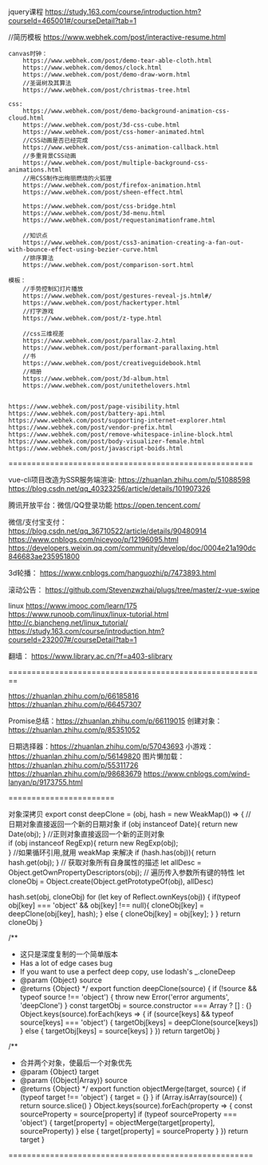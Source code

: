 jquery课程
	https://study.163.com/course/introduction.htm?courseId=465001#/courseDetail?tab=1


//简历模板
		https://www.webhek.com/post/interactive-resume.html
	
	canvas时钟：
		https://www.webhek.com/post/demo-tear-able-cloth.html
		https://www.webhek.com/demos/clock.html
		https://www.webhek.com/post/demo-draw-worm.html
		//圣诞树及其算法
		https://www.webhek.com/post/christmas-tree.html
	
	css:
		https://www.webhek.com/post/demo-background-animation-css-cloud.html
		https://www.webhek.com/post/3d-css-cube.html
		https://www.webhek.com/post/css-homer-animated.html
		//CSS动画是否已经完成
		https://www.webhek.com/post/css-animation-callback.html
		//多重背景CSS动画
		https://www.webhek.com/post/multiple-background-css-animations.html
		//用CSS制作出绚丽燃烧的火狐狸
		https://www.webhek.com/post/firefox-animation.html
		https://www.webhek.com/post/sheen-effect.html
		
		https://www.webhek.com/post/css-bridge.html
		https://www.webhek.com/post/3d-menu.html
		https://www.webhek.com/post/requestanimationframe.html
		
		//知识点
		https://www.webhek.com/post/css3-animation-creating-a-fan-out-with-bounce-effect-using-bezier-curve.html
		//排序算法
		https://www.webhek.com/post/comparison-sort.html
	
	模板：
		//手势控制幻灯片播放
		https://www.webhek.com/post/gestures-reveal-js.html#/
		https://www.webhek.com/post/hackertyper.html
		//打字游戏
		https://www.webhek.com/post/z-type.html
		
		//css三维视差
		https://www.webhek.com/post/parallax-2.html
		https://www.webhek.com/post/performant-parallaxing.html
		//书
		https://www.webhek.com/post/creativeguidebook.html
		//相册
		https://www.webhek.com/post/3d-album.html
		https://www.webhek.com/post/unitethelovers.html
	
	
	https://www.webhek.com/post/page-visibility.html
	https://www.webhek.com/post/battery-api.html
	https://www.webhek.com/post/supporting-internet-explorer.html
	https://www.webhek.com/post/vendor-prefix.html
	https://www.webhek.com/post/remove-whitespace-inline-block.html
	https://www.webhek.com/post/body-visualizer-female.html
	https://www.webhek.com/post/javascript-boids.html

=====================================================




vue-cli项目改造为SSR服务端渲染: 
	https://zhuanlan.zhihu.com/p/51088598
	https://blog.csdn.net/qq_40323256/article/details/101907326
	


	
腾讯开放平台：微信/QQ登录功能
	https://open.tencent.com/

微信/支付宝支付：
	https://blog.csdn.net/qq_36710522/article/details/90480914
	https://www.cnblogs.com/niceyoo/p/12196095.html
	https://developers.weixin.qq.com/community/develop/doc/0004e21a190dc846683ae235951800
	
3d轮播：
	https://www.cnblogs.com/hanguozhi/p/7473893.html

滚动公告：
	https://github.com/Stevenzwzhai/plugs/tree/master/z-vue-swipe

linux
	https://www.imooc.com/learn/175
	https://www.runoob.com/linux/linux-tutorial.html
	http://c.biancheng.net/linux_tutorial/
	https://study.163.com/course/introduction.htm?courseId=232007#/courseDetail?tab=1
	
翻墙：
	https://www.library.ac.cn/?f=a403-slibrary

========================================================

https://zhuanlan.zhihu.com/p/66185816
https://zhuanlan.zhihu.com/p/66457307

Promise总结：https://zhuanlan.zhihu.com/p/66119015
创建对象：https://zhuanlan.zhihu.com/p/85351052

日期选择器：https://zhuanlan.zhihu.com/p/57043693
小游戏：https://zhuanlan.zhihu.com/p/56149820
图片懒加载：
	https://zhuanlan.zhihu.com/p/55311726
	https://zhuanlan.zhihu.com/p/98683679
	https://www.cnblogs.com/wind-lanyan/p/9173755.html



=======================


对象深拷贝
export const deepClone = (obj, hash = new WeakMap()) => {
  // 日期对象直接返回一个新的日期对象
  if (obj instanceof Date){
   return new Date(obj);
  } 
  //正则对象直接返回一个新的正则对象     
  if (obj instanceof RegExp){
   return new RegExp(obj);     
  }
  //如果循环引用,就用 weakMap 来解决
  if (hash.has(obj)){
   return hash.get(obj);
  }
  // 获取对象所有自身属性的描述
  let allDesc = Object.getOwnPropertyDescriptors(obj);
  // 遍历传入参数所有键的特性
  let cloneObj = Object.create(Object.getPrototypeOf(obj), allDesc)
  
  hash.set(obj, cloneObj)
  for (let key of Reflect.ownKeys(obj)) { 
    if(typeof obj[key] === 'object' && obj[key] !== null){
     cloneObj[key] = deepClone(obj[key], hash);
    } else {
     cloneObj[key] = obj[key];
    }
  }
  return cloneObj
}

/**
 * 这只是深度复制的一个简单版本
 * Has a lot of edge cases bug
 * If you want to use a perfect deep copy, use lodash's _.cloneDeep
 * @param {Object} source
 * @returns {Object}
 */
	export function deepClone(source) {
	  if (!source && typeof source !== 'object') {
		throw new Error('error arguments', 'deepClone')
	  }
	  const targetObj = source.constructor === Array ? [] : {}
	  Object.keys(source).forEach(keys => {
		if (source[keys] && typeof source[keys] === 'object') {
		  targetObj[keys] = deepClone(source[keys])
		} else {
		  targetObj[keys] = source[keys]
		}
	  })
	  return targetObj
	}



/**
 * 合并两个对象，使最后一个对象优先
 * @param {Object} target
 * @param {(Object|Array)} source
 * @returns {Object}
 */
export function objectMerge(target, source) {
  if (typeof target !== 'object') {
    target = {}
  }
  if (Array.isArray(source)) {
    return source.slice()
  }
  Object.keys(source).forEach(property => {
    const sourceProperty = source[property]
    if (typeof sourceProperty === 'object') {
      target[property] = objectMerge(target[property], sourceProperty)
    } else {
      target[property] = sourceProperty
    }
  })
  return target
}



=====================================================
